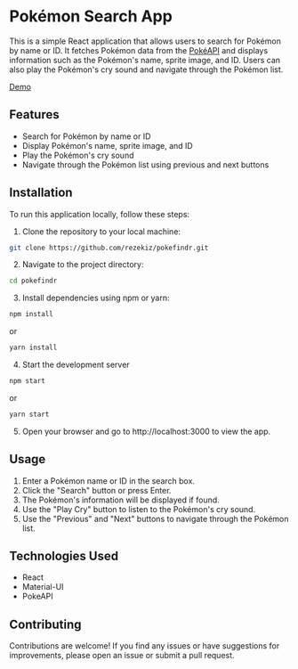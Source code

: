 # Pokémon Search App

This is a simple React application that allows users to search for Pokémon by name or ID. It fetches Pokémon data from the [PokéAPI](https://pokeapi.co/) and displays information such as the Pokémon's name, sprite image, and ID. Users can also play the Pokémon's cry sound and navigate through the Pokémon list.

[Demo](https://rezekiz.github.io/pokefindr/)

## Features

- Search for Pokémon by name or ID
- Display Pokémon's name, sprite image, and ID
- Play the Pokémon's cry sound
- Navigate through the Pokémon list using previous and next buttons

## Installation

To run this application locally, follow these steps:

1. Clone the repository to your local machine:

```bash
git clone https://github.com/rezekiz/pokefindr.git
```

2. Navigate to the project directory:

```bash
cd pokefindr
```

3. Install dependencies using npm or yarn:

```bash
npm install
```

or

```bash
yarn install
```

4. Start the development server

```bash
npm start
```

or

```bash
yarn start
```

5. Open your browser and go to http://localhost:3000 to view the app.

   
## Usage

1. Enter a Pokémon name or ID in the search box.
2. Click the "Search" button or press Enter.
3. The Pokémon's information will be displayed if found.
4. Use the "Play Cry" button to listen to the Pokémon's cry sound.
5. Use the "Previous" and "Next" buttons to navigate through the Pokémon list.

## Technologies Used

- React
- Material-UI
- PokeAPI

## Contributing

Contributions are welcome! If you find any issues or have suggestions for improvements, please open an issue or submit a pull request.


